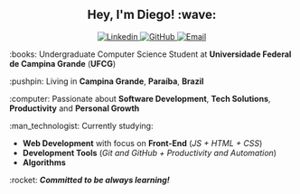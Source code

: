 <h2 align="center">
    Hey, I'm Diego! :wave:
</h2>

<p align="center">
    <a href="http://linkedin.com/in/diego-aquino">
        <img
            alt="Linkedin"
            src="https://img.shields.io/badge/-Linkedin-2867B2?style=plastic-square&logo=linkedin"
        >
    </a>
    <a href="https://github.com/diego-aquino">
        <img
            alt="GitHub"
            src="https://img.shields.io/badge/-GitHub-24292e?style=plastic-square&logo=github"
        >
    </a>
    <a href="mailto:diegocruzdeaquino@gmail.com">
        <img alt="Email" src="https://img.shields.io/badge/Email--blue?style=social&logo=gmail">
    </a>
</p>

<p>
    :books: Undergraduate Computer Science Student at <b>Universidade Federal de Campina Grande</b> (<b>UFCG</b>)
</p>

<p>
    :pushpin: Living in <b>Campina Grande</b>, <b>Paraíba</b>, <b>Brazil</b>
</p>

<p>
    :computer: Passionate about <b>Software Development</b>, <b>Tech Solutions</b>, <b>Productivity</b> and <b>Personal Growth</b>
</p>

<p>
    :man_technologist: Currently studying:
    <ul>
        <li>
            <b>Web Development</b> with focus on <b>Front-End</b> (<i>JS + HTML + CSS</i>)
        </li>
        <li>
            <b>Development Tools</b> (<i>Git and GitHub + Productivity and Automation</i>)
        </li>
        <li>
            <b>Algorithms</b>
        </li>
    </ul>
</p>

<p>
    :rocket: <i><b>Committed to be always learning!</b></i>
</p>
